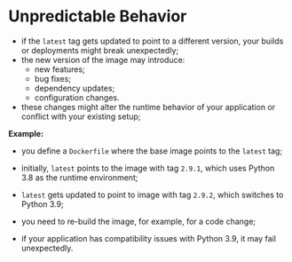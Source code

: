 # Unpredictable Behavior

- if the `latest` tag gets updated to point to a different version, your builds or deployments might break unexpectedly;
- the new version of the image may introduce:
    - new features;
    - bug fixes;
    - dependency updates;
    - configuration changes.
- these changes might alter the runtime behavior of your application or conflict with your existing setup;


**Example:**

- you define a `Dockerfile` where the base image points to the `latest` tag;
- initially, `latest` points to the image with tag `2.9.1`, which uses Python 3.8 as the runtime environment;
- `latest` gets updated to point to image with tag `2.9.2`, which switches to Python 3.9;


- you need to re-build the image, for example, for a code change;
- if your application has compatibility issues with Python 3.9, it may fail unexpectedly.

